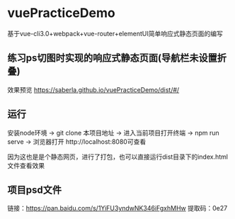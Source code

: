 # vuePracticeDemo

基于vue-cli3.0+webpack+vue-router+elementUI简单响应式静态页面的编写

## 练习ps切图时实现的响应式静态页面(导航栏未设置折叠)

效果预览 https://saberla.github.io/vuePracticeDemo/dist/#/

## 运行

安装node环境 -> git clone 本项目地址 -> 进入当前项目打开终端 -> npm run serve -> 浏览器打开 http://localhost:8080可查看

因为这也是是个静态网页，进行了打包，也可以直接运行dist目录下的index.html文件查看效果

## 项目psd文件

链接：https://pan.baidu.com/s/1YiFU3yndwNK346iFgxhMHw 
提取码：0e27 
